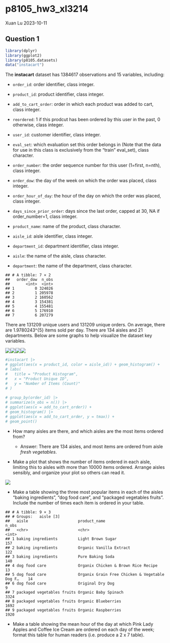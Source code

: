 p8105_hw3_xl3214
================
Xuan Lu
2023-10-11

## Question 1

``` r
library(dplyr)
library(ggplot2)
library(p8105.datasets)
data("instacart")
```

The **instacart** dataset has 1384617 observations and 15 variables,
including:

- `order_id`: order identifier, class integer.

- `product_id`: product identifier, class integer.

- `add_to_cart_order`: order in which each product was added to cart,
  class integer.

- `reordered`: 1 if this prodcut has been ordered by this user in the
  past, 0 otherwise, class integer.

- `user_id`: customer identifier, class integer.

- `eval_set`: which evaluation set this order belongs in (Note that the
  data for use in this class is exclusively from the “train” eval_set),
  class character.

- `order_number`: the order sequence number for this user (1=first,
  n=nth), class integer.

- `order_dow`: the day of the week on which the order was placed, class
  integer.

- `order_hour_of_day`: the hour of the day on which the order was
  placed, class integer.

- `days_since_prior_order`: days since the last order, capped at 30, NA
  if order_number=1, class integer.

- `product_name`: name of the product, class character.

- `aisle_id`: aisle identifier, class integer.

- `department_id`: department identifier, class integer.

- `aisle`: the name of the aisle, class character.

- `department`: the name of the department, class character.

<!-- -->

    ## # A tibble: 7 × 2
    ##   order_dow  n_obs
    ##       <int>  <int>
    ## 1         0 324026
    ## 2         1 205978
    ## 3         2 160562
    ## 4         3 154381
    ## 5         4 155481
    ## 6         5 176910
    ## 7         6 207279

There are 131209 unique users and 131209 unique orders. On average,
there are 1.9780243^{5} items sold per day. There are 134 aisles and 21
departments. Below are some graphs to help visualize the dataset key
variables.

![](p8105_hw3_xl3214_files/figure-gfm/Some%20basic%20visualizations-1.png)<!-- -->![](p8105_hw3_xl3214_files/figure-gfm/Some%20basic%20visualizations-2.png)<!-- -->![](p8105_hw3_xl3214_files/figure-gfm/Some%20basic%20visualizations-3.png)<!-- -->![](p8105_hw3_xl3214_files/figure-gfm/Some%20basic%20visualizations-4.png)<!-- -->

``` r
#instacart |> 
# ggplot(aes(x = product_id, color = aisle_id)) + geom_histogram() + 
# labs(
#   title = "Product Histogram",
#   x = "Product Unique ID",
#   y = "Number of Items (Count)"
# )
 
# group_by(order_id) |>
# summarize(n_obs = n()) |> 
# ggplot(aes(x = add_to_cart_order)) + 
# geom_histogram() |>
# ggplot(aes(x = add_to_cart_order, y = tmax)) + 
# geom_point()
```

- How many aisles are there, and which aisles are the most items ordered
  from?

  - Answer: There are 134 aisles, and most items are ordered from aisle
    *fresh vegetables*.

- Make a plot that shows the number of items ordered in each aisle,
  limiting this to aisles with more than 10000 items ordered. Arrange
  aisles sensibly, and organize your plot so others can read it.

![](p8105_hw3_xl3214_files/figure-gfm/Making%20the%20plot-1.png)<!-- -->

- Make a table showing the three most popular items in each of the
  aisles “baking ingredients”, “dog food care”, and “packaged vegetables
  fruits”. Include the number of times each item is ordered in your
  table.

<!-- -->

    ## # A tibble: 9 × 3
    ## # Groups:   aisle [3]
    ##   aisle                      product_name                                  n_obs
    ##   <chr>                      <chr>                                         <int>
    ## 1 baking ingredients         Light Brown Sugar                               157
    ## 2 baking ingredients         Organic Vanilla Extract                         122
    ## 3 baking ingredients         Pure Baking Soda                                140
    ## 4 dog food care              Organix Chicken & Brown Rice Recipe              13
    ## 5 dog food care              Organix Grain Free Chicken & Vegetable Dog F…    14
    ## 6 dog food care              Original Dry Dog                                  9
    ## 7 packaged vegetables fruits Organic Baby Spinach                           3324
    ## 8 packaged vegetables fruits Organic Blueberries                            1692
    ## 9 packaged vegetables fruits Organic Raspberries                            1920

- Make a table showing the mean hour of the day at which Pink Lady
  Apples and Coffee Ice Cream are ordered on each day of the week;
  format this table for human readers (i.e. produce a 2 x 7 table).
